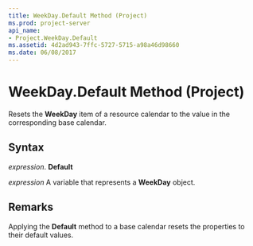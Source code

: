 ```yaml
---
title: WeekDay.Default Method (Project)
ms.prod: project-server
api_name:
- Project.WeekDay.Default
ms.assetid: 4d2ad943-7ffc-5727-5715-a98a46d98660
ms.date: 06/08/2017
---
```



# WeekDay.Default Method (Project)

Resets the **WeekDay** item of a resource calendar to the value in the corresponding base calendar.


## Syntax

 _expression_. **Default**

 _expression_ A variable that represents a **WeekDay** object.


## Remarks

Applying the **Default** method to a base calendar resets the properties to their default values.


